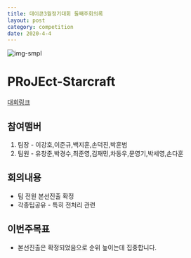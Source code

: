 ```yaml
---
title: 데이콘3월정기대회 둘째주회의록
layout: post
category: competition
date: 2020-4-4
---
```


![img-smpl](https://songdo-ai-study.github.io/pRoJEct-NeGYa/assets/img/4-4-p.png)

# PRoJEct-Starcraft



[대회링크](https://dacon.io/competitions/official/235583/overview/)

## 참여맴버

1. 팀장 - 이강호,이준규,백지훈,손덕진,박훈범
2. 팀원 - 유창준,박경수,최준영,김재민,차동우,문영기,박세영,손다훈

## 회의내용

* 팀 전원 본선진출 확정
* 각종팁공유 - 특히 전처리 관련

## 이번주목표

* 본선진출은 확정되었음으로 순위 높이는데 집중합니다.
